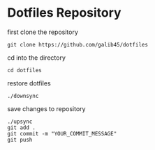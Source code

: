 # Dotfiles Repository
first clone the repository

	git clone https://github.com/galib45/dotfiles

cd into the directory

	cd dotfiles

restore dotfiles

	./downsync

save changes to repository

	./upsync
	git add .
	git commit -m "YOUR_COMMIT_MESSAGE"
	git push 
